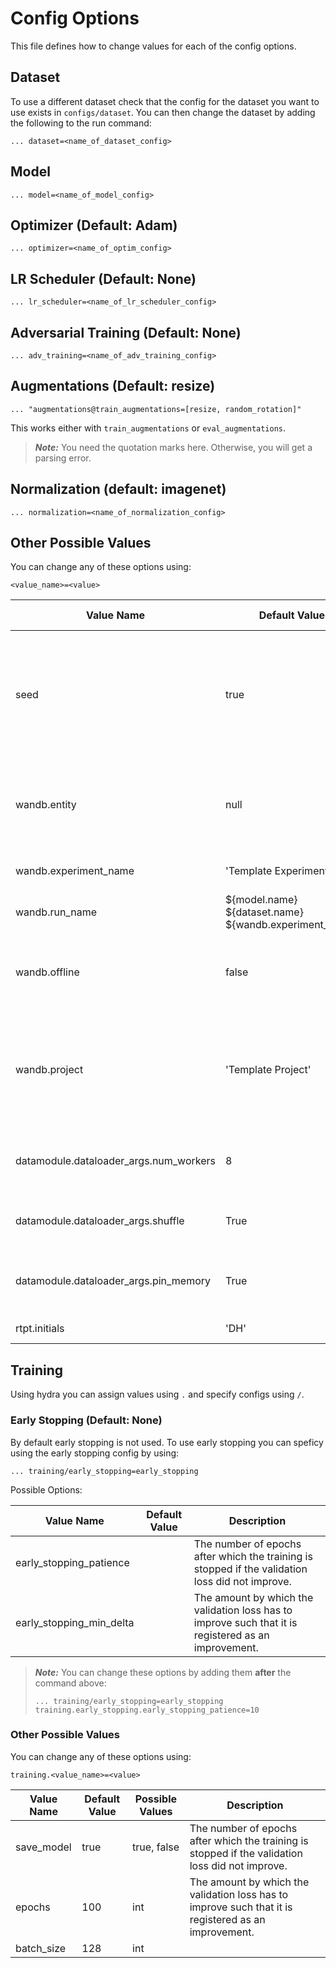 # Config Options
This file defines how to change values for each of the config options.

## Dataset
To use a different dataset check that the config for the dataset you want to use exists in `configs/dataset`.
You can then change the dataset by adding the following to the run command:
```
... dataset=<name_of_dataset_config>
```

## Model
```
... model=<name_of_model_config>
```

## Optimizer (Default: Adam)
```
... optimizer=<name_of_optim_config>
```

## LR Scheduler (Default: None)
```
... lr_scheduler=<name_of_lr_scheduler_config>
```

## Adversarial Training (Default: None)
```
... adv_training=<name_of_adv_training_config>
```

## Augmentations (Default: resize)
```
... "augmentations@train_augmentations=[resize, random_rotation]"
```
This works either with `train_augmentations` or `eval_augmentations`.

> **_Note:_** You need the quotation marks here. Otherwise, you will get a parsing error.

## Normalization (default: imagenet)
```
... normalization=<name_of_normalization_config>
```

## Other Possible Values
You can change any of these options using:
```
<value_name>=<value>
```

| **Value Name**                         | **Default Value**                                      | **Possible Values** | **Description**                                                                                  |
|----------------------------------------|--------------------------------------------------------|---------------------|--------------------------------------------------------------------------------------------------|
| seed                                   | true                                                   | bool                | The number of epochs after which the training is stopped if the validation loss did not improve. |
| wandb.entity                           | null                                                   | str                 | The entity to log the WandB run to. Using the default entity by default.                         |
| wandb.experiment_name                  | 'Template Experiment'                                  | str                 | The name of the experiment.                                                                      |
| wandb.run_name                         | ${model.name} ${dataset.name} ${wandb.experiment_name} | str                 | The name of the run.                                                                             |
| wandb.offline                          | false                                                  | bool                | Whether WandB will sync with the runs with the server.                                           |
| wandb.project                          | 'Template Project'                                     | str                 | The name of the WandB project under which the run is going to be logged.                         |
| datamodule.dataloader_args.num_workers | 8                                                      | int                 | The number of workers for the dataloader.                                                        |
| datamodule.dataloader_args.shuffle     | True                                                   | bool                | Whether to shuffle the training data.                                                            |
| datamodule.dataloader_args.pin_memory  | True                                                   | bool                | Whether to pin the memory when using cuda.                                                       |
| rtpt.initials                          | 'DH'                                                   | str                 | The initials for rtpt.                                                                           |


## Training
Using hydra you can assign values using `.` and specify configs using `/`.

### Early Stopping (Default: None)
By default early stopping is not used. To use early stopping you can speficy using the
early stopping config by using: 
```
... training/early_stopping=early_stopping
```

Possible Options:

| **Value Name**            | **Default Value** | **Description**                                                                                       |
|---------------------------|-------------------|-------------------------------------------------------------------------------------------------------|
| early_stopping_patience   |                   | The number of epochs after which the training is stopped if the validation loss did not improve.      |
| early_stopping_min_delta  |                   | The amount by which the validation loss has to improve such that it is registered as an improvement.  |

> **_Note:_** You can change these options by adding them **after** the command above:
> 
> ```
> ... training/early_stopping=early_stopping training.early_stopping.early_stopping_patience=10
> ```

### Other Possible Values
You can change any of these options using:
```
training.<value_name>=<value>
```

| **Value Name** | **Default Value** | **Possible Values** | **Description**                                                                                       |
|----------------|-------------------|---------------------|-------------------------------------------------------------------------------------------------------|
| save_model     | true              | true, false         | The number of epochs after which the training is stopped if the validation loss did not improve.      |
| epochs         | 100               | int                 | The amount by which the validation loss has to improve such that it is registered as an improvement.  |
| batch_size     | 128               | int                 |                                                                                                       |


